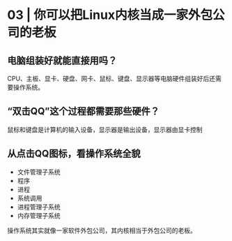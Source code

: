 # 03 | 你可以把Linux内核当成一家外包公司的老板

## 电脑组装好就能直接用吗？

CPU、主板、显卡、硬盘、网卡、鼠标、键盘、显示器等电脑硬件组装好后还需要操作系统。

## “双击QQ”这个过程都需要那些硬件？

鼠标和键盘是计算机的输入设备，显示器是输出设备，显示器由显卡控制

## 从点击QQ图标，看操作系统全貌

+ 文件管理子系统
+ 程序
+ 进程
+ 系统调用
+ 进程管理子系统
+ 内存管理子系统

操作系统其实就像一家软件外包公司，其内核相当于外包公司的老板。